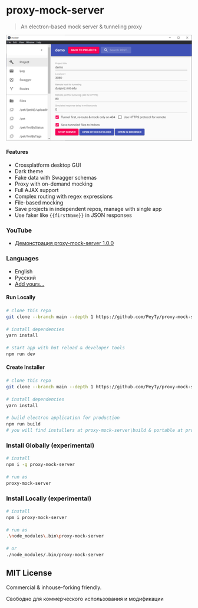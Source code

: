 # proxy-mock-server

> An electron-based mock server & tunneling proxy

[![proxy-mock-server](https://github.com/PeyTy/proxy-mock-server/raw/main/mocker.png?raw=true)](https://github.com/PeyTy/proxy-mock-server)

#### Features

- Crossplatform desktop GUI
- Dark theme
- Fake data with Swagger schemas
- Proxy with on-demand mocking
- Full AJAX support
- Complex routing with regex expressions
- File-based mocking
- Save projects in independent repos, manage with single app
- Use faker like `{{firstName}}` in JSON responses

### YouTube

- [Демонстрация proxy-mock-server 1.0.0](https://youtu.be/Hb78LMeYqns)

### Languages

- English
- Русский
- [Add yours...](https://github.com/PeyTy/proxy-mock-server/blob/dev/src/renderer/lang/languages.tsx)

#### Run Locally

``` bash
# clone this repo
git clone --branch main --depth 1 https://github.com/PeyTy/proxy-mock-server.git

# install dependencies
yarn install

# start app with hot reload & developer tools
npm run dev
```

#### Create Installer

``` bash
# clone this repo
git clone --branch main --depth 1 https://github.com/PeyTy/proxy-mock-server.git

# install dependencies
yarn install

# build electron application for production
npm run build
# you will find installers at proxy-mock-server\build & portable at proxy-mock-server\build\win-unpacked
```

### Install Globally (experimental)

``` bash
# install
npm i -g proxy-mock-server

# run as
proxy-mock-server
```

### Install Locally (experimental)

``` bash
# install
npm i proxy-mock-server

# run as
.\node_modules\.bin\proxy-mock-server

# or
./node_modules/.bin/proxy-mock-server
```

## MIT License

Commercial & inhouse-forking friendly.

Свободно для коммерческого использования и модификации
